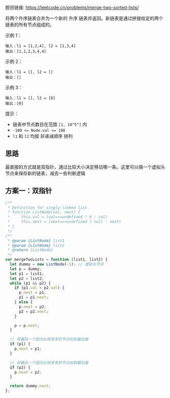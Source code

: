 题目链接: https://leetcode.cn/problems/merge-two-sorted-lists/

将两个升序链表合并为一个新的 升序 链表并返回。新链表是通过拼接给定的两个链表的所有节点组成的。

示例 1：

```
输入：l1 = [1,2,4], l2 = [1,3,4]
输出：[1,1,2,3,4,4]
```

示例 2：

```
输入：l1 = [], l2 = []
输出：[]
```

示例 3：

```
输入：l1 = [], l2 = [0]
输出：[0]
```

提示：

- 链表中节点数目在范围 `[1, 10^5^]` 内
- `-100 <= Node.val <= 100`
- `l1` 和 `l2` 均按 非递减顺序 排列

## 思路

最直接的方式就是双指针，通过比较大小决定移动哪一条。这里可以搞一个虚拟头节点来保存新的链表，减去一些判断逻辑

## 方案一：双指针

```javascript
/**
 * Definition for singly-linked list.
 * function ListNode(val, next) {
 *     this.val = (val===undefined ? 0 : val)
 *     this.next = (next===undefined ? null : next)
 * }
 */
/**
 * @param {ListNode} list1
 * @param {ListNode} list2
 * @return {ListNode}
 */
var mergeTwoLists = function (list1, list2) {
  let dummy = new ListNode(-1); // 虚拟头节点
  let p = dummy;
  let p1 = list1;
  let p2 = list2;
  while (p1 && p2) {
    if (p1.val < p2.val) {
      p.next = p1;
      p1 = p1.next;
    } else {
      p.next = p2;
      p2 = p2.next;
    }

    p = p.next;
  }

  // 将最后一个因为比较丢失的节点加到最后面
  if (p1) {
    p.next = p1;
  }

  // 将最后一个因为比较丢失的节点加到最后面
  if (p2) {
    p.next = p2;
  }

  return dummy.next;
};
```
